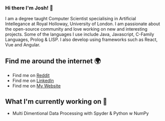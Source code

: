 ### Hi there I'm Josh! 👋

I am a degree taught Computer Scientist specialising in Artificial Intellegance at Royal Holloway, University of London. I am passionate about the open-source community and love working on new and interesting projects. Some of the languages I use include Java, Javascript, C-Family Languages, Prolog & LISP. I also develop using frameworks such as React, Vue and Angular.  

## Find me around the internet 🌍
- Find me on <a href="https://www.reddit.com/user/65-bit">Reddit</a> 
- Find me on <a href="https://www.linkedin.com/in/joshua-yewman/">LinkedIn</a>
- Find me on <a href="http://joshuayewman.co.uk">My Website</a>

## What I'm currently working on 🔭
- Multi Dimentional Data Processing with Spyder & Python w NumPy

<!--
**JYewman/JYewman** is a ✨ _special_ ✨ repository because its `README.md` (this file) appears on your GitHub profile.

Here are some ideas to get you started:

- 🔭 I’m currently working on ...
- 🌱 I’m currently learning ...
- 👯 I’m looking to collaborate on ...
- 🤔 I’m looking for help with ...
- 💬 Ask me about ...
- 📫 How to reach me: ...
- 😄 Pronouns: ...
- ⚡ Fun fact: ...
-->
